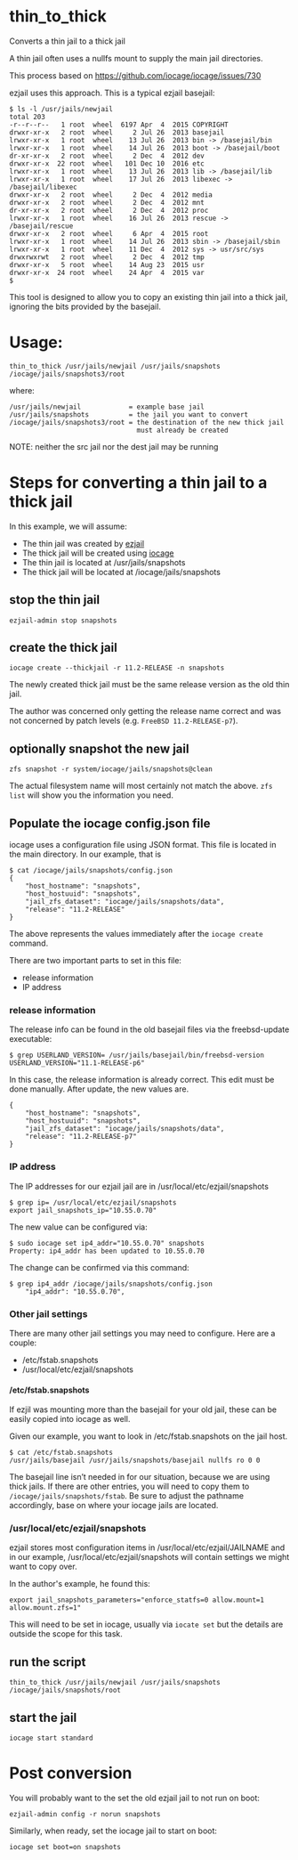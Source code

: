 # thin_to_thick
Converts a thin jail to a thick jail

A thin jail often uses a nullfs mount to supply the main jail directories.

This process based on https://github.com/iocage/iocage/issues/730

ezjail uses this approach. This is a typical ezjail basejail:

```
$ ls -l /usr/jails/newjail
total 203
-r--r--r--   1 root  wheel  6197 Apr  4  2015 COPYRIGHT
drwxr-xr-x   2 root  wheel     2 Jul 26  2013 basejail
lrwxr-xr-x   1 root  wheel    13 Jul 26  2013 bin -> /basejail/bin
lrwxr-xr-x   1 root  wheel    14 Jul 26  2013 boot -> /basejail/boot
dr-xr-xr-x   2 root  wheel     2 Dec  4  2012 dev
drwxr-xr-x  22 root  wheel   101 Dec 10  2016 etc
lrwxr-xr-x   1 root  wheel    13 Jul 26  2013 lib -> /basejail/lib
lrwxr-xr-x   1 root  wheel    17 Jul 26  2013 libexec -> /basejail/libexec
drwxr-xr-x   2 root  wheel     2 Dec  4  2012 media
drwxr-xr-x   2 root  wheel     2 Dec  4  2012 mnt
dr-xr-xr-x   2 root  wheel     2 Dec  4  2012 proc
lrwxr-xr-x   1 root  wheel    16 Jul 26  2013 rescue -> /basejail/rescue
drwxr-xr-x   2 root  wheel     6 Apr  4  2015 root
lrwxr-xr-x   1 root  wheel    14 Jul 26  2013 sbin -> /basejail/sbin
lrwxr-xr-x   1 root  wheel    11 Dec  4  2012 sys -> usr/src/sys
drwxrwxrwt   2 root  wheel     2 Dec  4  2012 tmp
drwxr-xr-x   5 root  wheel    14 Aug 23  2015 usr
drwxr-xr-x  24 root  wheel    24 Apr  4  2015 var
$ 
```

This tool is designed to allow you to copy an existing thin jail into a thick jail,
ignoring the bits provided by the basejail.

# Usage:

```
thin_to_thick /usr/jails/newjail /usr/jails/snapshots /iocage/jails/snapshots3/root
```

where:

```
/usr/jails/newjail            = example base jail
/usr/jails/snapshots          = the jail you want to convert
/iocage/jails/snapshots3/root = the destination of the new thick jail
                                must already be created
```

NOTE: neither the src jail nor the dest jail may be running

# Steps for converting a thin jail to a thick jail

In this example, we will assume:

* The thin jail was created by [ezjail](http://erdgeist.org/arts/software/ezjail/)
* The thick jail will be created using [iocage](https://github.com/iocage/iocage)
* The thin jail is located at /usr/jails/snapshots
* The thick jail will be located at /iocage/jails/snapshots

## stop the thin jail

```
ezjail-admin stop snapshots
```

## create the thick jail

```
iocage create --thickjail -r 11.2-RELEASE -n snapshots
```

The newly created thick jail must be the same release version as the old thin jail.

The author was concerned only getting the release name correct and was not concerned by patch levels (e.g. `FreeBSD 11.2-RELEASE-p7`).

## optionally snapshot the new jail

```
zfs snapshot -r system/iocage/jails/snapshots@clean
```

The actual filesystem name will most certainly not match the above. `zfs list` will show you the information you need.

## Populate the iocage config.json file

iocage uses a configuration file using JSON format.  This file is located in the main directory. In our example, that is

```
$ cat /iocage/jails/snapshots/config.json 
{
    "host_hostname": "snapshots",
    "host_hostuuid": "snapshots",
    "jail_zfs_dataset": "iocage/jails/snapshots/data",
    "release": "11.2-RELEASE"
}
```

The above represents the values immediately after the `iocage create` command.

There are two important parts to set in this file:

* release information
* IP address

### release information

The release info can be found in the old basejail files via the freebsd-update executable:

```
$ grep USERLAND_VERSION= /usr/jails/basejail/bin/freebsd-version
USERLAND_VERSION="11.1-RELEASE-p6"
```

In this case, the release information is already correct.  This edit must be done manually. After update, the new values are.

```
{
    "host_hostname": "snapshots",
    "host_hostuuid": "snapshots",
    "jail_zfs_dataset": "iocage/jails/snapshots/data",
    "release": "11.2-RELEASE-p7"
}
```

### IP address

The IP addresses for our ezjail jail are in /usr/local/etc/ezjail/snapshots

```
$ grep ip= /usr/local/etc/ezjail/snapshots
export jail_snapshots_ip="10.55.0.70"
```

The new value can be configured via:

```
$ sudo iocage set ip4_addr="10.55.0.70" snapshots
Property: ip4_addr has been updated to 10.55.0.70
```

The change can be confirmed via this command:

```
$ grep ip4_addr /iocage/jails/snapshots/config.json 
    "ip4_addr": "10.55.0.70",
```

### Other jail settings

There are many other jail settings you may need to configure.  Here are a couple:

* /etc/fstab.snapshots
* /usr/local/etc/ezjail/snapshots

#### /etc/fstab.snapshots

If ezjil was mounting more than the basejail for your old jail, these can be easily copied into iocage as well.

Given our example, you want to look in /etc/fstab.snapshots on the jail host.

```
$ cat /etc/fstab.snapshots
/usr/jails/basejail /usr/jails/snapshots/basejail nullfs ro 0 0
```

The basejail line isn’t needed in for our situation, because we are using thick jails. If there are other entries, you will
need to copy them to `/iocage/jails/snapshots/fstab`. Be sure to adjust the pathname accordingly, base on where your iocage jails are located.

### /usr/local/etc/ezjail/snapshots

ezjail stores most configuration items in /usr/local/etc/ezjail/JAILNAME and in our example, /usr/local/etc/ezjail/snapshots will contain settings we might want to copy over.

In the author's example, he found this:

```
export jail_snapshots_parameters="enforce_statfs=0 allow.mount=1 allow.mount.zfs=1"
```

This will need to be set in iocage, usually via `iocate set` but the details are outside the scope for this task.

## run the script

```
thin_to_thick /usr/jails/newjail /usr/jails/snapshots /iocage/jails/snapshots/root
```

## start the jail

```
iocage start standard
```



# Post conversion

You will probably want to the set the old ezjail jail to not run on boot:

```
ezjail-admin config -r norun snapshots
```

Similarly, when ready, set the iocage jail to start on boot:

```
iocage set boot=on snapshots
```

